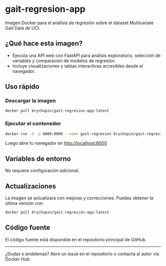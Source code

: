 # gait-regresion-app

Imagen Docker para el análisis de regresión sobre el dataset Multivariate Gait Data de UCI.

## ¿Qué hace esta imagen?
- Ejecuta una API web con FastAPI para análisis exploratorio, selección de variables y comparación de modelos de regresión.
- Incluye visualizaciones y tablas interactivas accesibles desde el navegador.

## Uso rápido

### Descargar la imagen
```bash
docker pull brychxpin/gait-regresion-app:latest
```

### Ejecutar el contenedor
```bash
docker run -d -p 8000:8000 --name gait-regresion brychxpin/gait-regresion-app:latest
```

Luego abre tu navegador en [http://localhost:8000](http://localhost:8000)

## Variables de entorno
No requiere configuración adicional.

## Actualizaciones
La imagen se actualizará con mejoras y correcciones. Puedes obtener la última versión con:
```bash
docker pull brychxpin/gait-regresion-app:latest
```

## Código fuente
El código fuente está disponible en el repositorio principal de GitHub.

---

¿Dudas o problemas? Abre un issue en el repositorio o contacta al autor vía Docker Hub. 